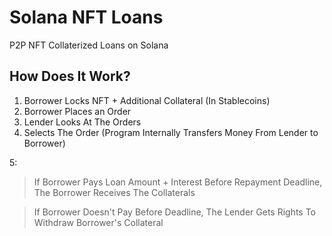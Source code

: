 # Solana NFT Loans
P2P NFT Collaterized Loans on Solana

## How Does It Work?

1) Borrower Locks NFT + Additional Collateral (In Stablecoins) 
2) Borrower Places an Order 
3) Lender Looks At The Orders
4) Selects The Order (Program Internally Transfers Money From Lender to Borrower)

5:
> If Borrower Pays Loan Amount + Interest Before Repayment Deadline, The Borrower Receives The Collaterals

> If Borrower Doesn't Pay Before Deadline, The Lender Gets Rights To Withdraw Borrower's Collateral

